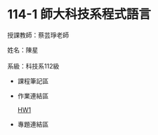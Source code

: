 # 114-1 師大科技系程式語言
授課教師：蔡芸琤老師<br/>
  
姓名：陳星<br/>  
系級：科技系112級<br/>  
- 課程筆記區
- 作業連結區

  [HW1](https://github.com/SHINGSkywallker/-)
- 專題連結區
